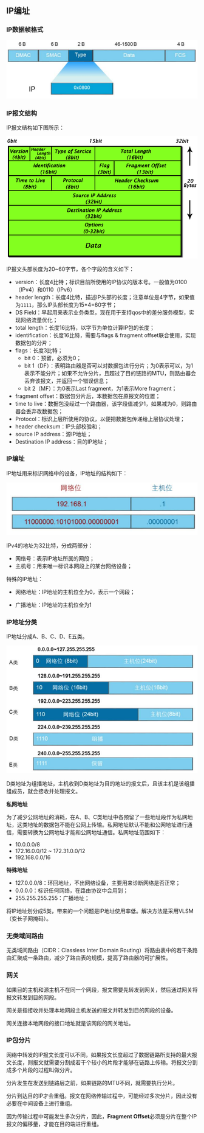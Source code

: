 ## IP编址

### IP数据帧格式

![image-20190220143447470](assets/image-20190220143447470.png)

### IP报文结构

IP报文结构如下图所示：

![image-20190220144931124](assets/image-20190220144931124.png)

IP报文头部长度为20~60字节，各个字段的含义如下：

* version：长度4比特；标识目前所使用的IP协议的版本号。一般值为0100（IPv4）和0110（IPv6）
* header length：长度4比特，描述IP头部的长度；注意单位是4字节，如果值为`1111`，那么IP头部长度为15*4=60字节；
* DS Field：早起用来表示业务类型，现在用于支持qos中的差分服务模型，实现网络流量优化；
* total length：长度16比特，以字节为单位计算IP包的长度；
* identification：长度16比特，需要与flags & fragment offset联合使用，实现数据包的分片；
* flags：长度3比特；
  * bit 0：预留，必须为0；
  * bit 1（DF）：表明路由器是否可以对数据包进行分片；为0表示可以，为1表示不能分片；如果不允许分片，且超过了目的链路的MTU，则路由器会丢弃该报文，并返回一个错误信息；
  * bit 2（MF）：为0表示Last fragment，为1表示More fragment；
* fragment offset：数据包分片后，本数据包在原报文的位置；
* time to live：数据包没经过一个路由器，该字段值减少1，如果减为0，则路由器会丢弃改数据包；
* Protocol：标识上层所使用的协议，以便把数据包传递给上层协议处理；
* header checksum：IP头部校验和；
* source IP address：源IP地址；
* Destination IP address：目的IP地址；

### IP编址

IP地址用来标识网络中的设备，IP地址的结构如下：

![image-20190220175507912](assets/image-20190220175507912.png)

IPv4的地址为32比特，分成两部分：

* 网络号：表示IP地址所属的网段；
* 主机号：用来唯一标识本网段上的某台网络设备；

特殊的IP地址：

* 网络地址：IP地址的主机位全为0，表示一个网段；

* 广播地址：IP地址的主机位全为1

### IP地址分类

IP地址分成A、B、C、D、E五类。

![image-20190220180349792](assets/image-20190220180349792.png)

D类地址为组播地址，主机收到D类地址为目的地址的报文后，且该主机是该组播组成员，就会接收并处理报文。

**私网地址**

为了减少公网地址的消耗，在A、B、C类地址中各预留了一些地址段作为私网地址，这类地址的数据包不能在公网上传输。私网地址默认不能和公网地址进行通信，需要转换为公网地址才能和公网地址通信。私网地址范围如下：

* 10.0.0.0/8
* 172.16.0.0/12 ~ 172.31.0.0/12
* 192.168.0.0/16

**特殊地址**

* 127.0.0.0/8：环回地址，不出网络设备，主要用来诊断网络是否正常；
* 0.0.0.0：标识任何网络，在路由协议中会用到；
* 255.255.255.255：广播地址；

将IP地址划分成5类，带来的一个问题是IP地址使用率低。解决方法是采用VLSM（变长子网掩码）。

### 无类域间路由

无类域间路由（CIDR：Classless Inter Domain Routing）将路由表中的若干条路由汇聚成一条路由，减少了路由表的规模，提高了路由器的可扩展性。

### 网关

如果目的主机和源主机不在同一个网段，报文需要先转发到网关，然后通过网关将报文转发到目的网段。

网关是指接收并处理本地网段主机发送的报文并转发到目的网段的设备。

网关连接本地网段的接口地址就是该网段的网关地址。

### IP包分片

网络中转发的IP报文长度可以不同，如果报文长度超过了数据链路所支持的最大报文长度，则报文就需要分割成若干个较小的片段才能够在链路上传输。将报文分割成多个片段的过程叫做分片。

分片发生在发送到链路层之前，如果链路的MTU不同，就需要执行分片。

分片到达目的IP才会重组。报文在网络传输过程中，可能经过多次分片，因此没有必要在中间设备上进行重组。

因为传输过程中可能发生多次分片，因此，**Fragment Offset**必须是分片在整个IP报文的偏移量，才能在目的端进行重组。